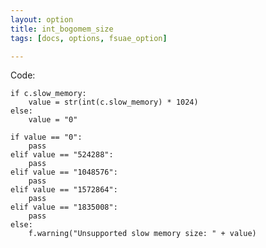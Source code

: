 ```yaml
---
layout: option
title: int_bogomem_size
tags: [docs, options, fsuae_option]

---
```


Code:

    if c.slow_memory:
        value = str(int(c.slow_memory) * 1024)
    else:
        value = "0"

    if value == "0":
        pass
    elif value == "524288":
        pass
    elif value == "1048576":
        pass
    elif value == "1572864":
        pass
    elif value == "1835008":
        pass
    else:
        f.warning("Unsupported slow memory size: " + value)
